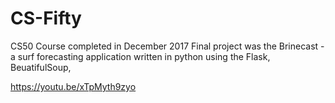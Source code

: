 # CS-Fifty
CS50 Course completed in December 2017 Final project was the Brinecast - a surf forecasting application written in python using the Flask, BeuatifulSoup, 

https://youtu.be/xTpMyth9zyo
